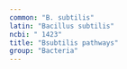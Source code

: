 ```yaml
---
common: "B. subtilis"
latin: "Bacillus subtilis"
ncbi: " 1423"
title: "Bsubtilis pathways"
group: "Bacteria"
---
```

